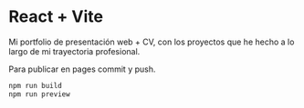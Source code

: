 
# React + Vite

Mi portfolio de presentación web + CV, con los proyectos que he hecho a lo largo de mi trayectoria profesional.

Para publicar en pages commit y push.

```bash
npm run build
npm run preview
```
